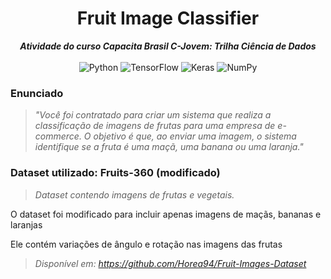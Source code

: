 <div align="center">
  
  # Fruit Image Classifier
  ***Atividade do curso Capacita Brasil C-Jovem: Trilha Ciência de Dados***
  </br>
  </br>
  ![Python](https://img.shields.io/badge/python-3670A0?style=for-the-badge&logo=python&logoColor=ffdd54)
  ![TensorFlow](https://img.shields.io/badge/TensorFlow-%23FF6F00.svg?style=for-the-badge&logo=TensorFlow&logoColor=white)
  ![Keras](https://img.shields.io/badge/Keras-%23D00000.svg?style=for-the-badge&logo=Keras&logoColor=white)
  ![NumPy](https://img.shields.io/badge/numpy-%23013243.svg?style=for-the-badge&logo=numpy&logoColor=white)

</div>

### Enunciado

> *"Você foi contratado para criar um sistema que realiza a classificação de imagens de frutas para uma empresa de e-commerce. O objetivo é que, ao enviar uma imagem, o sistema identifique se a fruta é uma maçã, uma banana ou uma laranja."*

### Dataset utilizado: Fruits-360 (modificado)

> *Dataset contendo imagens de frutas e vegetais.*

<p>O dataset foi modificado para incluir apenas imagens de maçãs, bananas e laranjas</p>

<p>Ele contém variações de ângulo e rotação nas imagens das frutas</p>

> *Disponível em: https://github.com/Horea94/Fruit-Images-Dataset*
